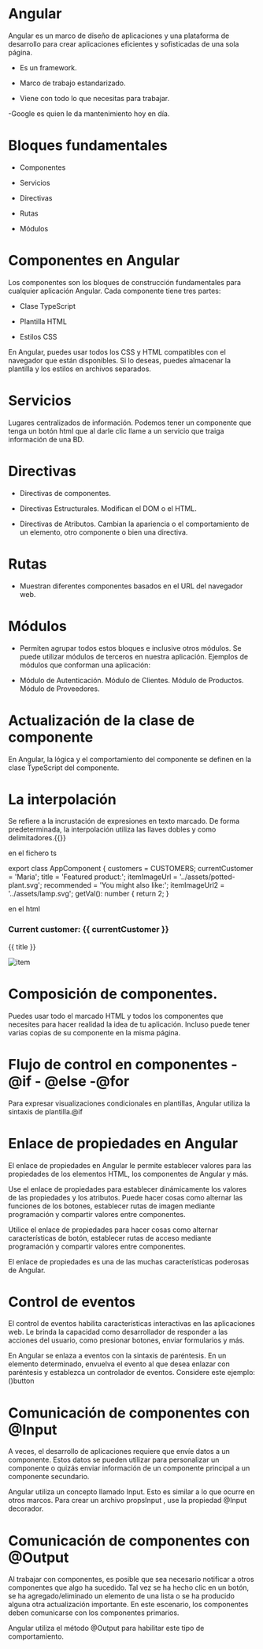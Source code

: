 # Angular

Angular es un marco de diseño de aplicaciones y una plataforma de desarrollo para crear aplicaciones eficientes y sofisticadas de una sola página.

- Es un framework. 

- Marco de trabajo estandarizado.

- Viene con todo lo que necesitas para trabajar.

-Google es quien le da mantenimiento hoy en día.

# Bloques fundamentales

- Componentes

- Servicios

- Directivas

- Rutas

- Módulos

# Componentes en Angular

Los componentes son los bloques de construcción fundamentales para cualquier aplicación Angular. Cada componente tiene tres partes:

- Clase TypeScript

- Plantilla HTML

- Estilos CSS

En Angular, puedes usar todos los CSS y HTML compatibles con el navegador que están disponibles. Si lo deseas, puedes almacenar la plantilla y los estilos en archivos separados.

# Servicios

Lugares centralizados de información. Podemos tener un componente que tenga un botón html que al darle clic llame a un servicio que traiga información de una BD.

# Directivas

- Directivas de componentes. 

- Directivas Estructurales. Modifican el DOM o el HTML.

- Directivas de Atributos. Cambian la apariencia o el comportamiento de un elemento, otro componente o bien una directiva.

# Rutas

- Muestran diferentes componentes basados en el URL del navegador web.

# Módulos

- Permiten agrupar todos estos bloques e inclusive otros módulos. Se puede utilizar módulos de terceros en nuestra aplicación.  Ejemplos de módulos que conforman una aplicación:
  
- Módulo de Autenticación. Módulo de Clientes. Módulo de Productos. Módulo de Proveedores. 

# Actualización de la clase de componente

En Angular, la lógica y el comportamiento del componente se definen en la clase TypeScript del componente.

# La interpolación 

Se refiere a la incrustación de expresiones en texto marcado. De forma predeterminada, la interpolación utiliza las llaves dobles y como delimitadores.{{}}

en el fichero ts

export class AppComponent {
  customers = CUSTOMERS;
  currentCustomer = 'Maria';
  title = 'Featured product:';
  itemImageUrl = '../assets/potted-plant.svg';
  recommended = 'You might also like:';
  itemImageUrl2 = '../assets/lamp.svg';
  getVal(): number {
    return 2;
  }

 en el html

 <h3>Current customer: {{ currentCustomer }}</h3>
 <p>{{ title }}</p>
 <div><img alt="item" src="{{ itemImageUrl }}"></div>

 # Composición de componentes.

 Puedes usar todo el marcado HTML y todos los componentes que necesites para hacer realidad la idea de tu aplicación. Incluso puede tener varias copias de su componente en la misma página.

 # Flujo de control en componentes - @if - @else -@for

 Para expresar visualizaciones condicionales en plantillas, Angular utiliza la sintaxis de plantilla.@if

 # Enlace de propiedades en Angular
 El enlace de propiedades en Angular le permite establecer valores para las propiedades de los elementos HTML, los componentes de Angular y más.

 Use el enlace de propiedades para establecer dinámicamente los valores de las propiedades y los atributos. Puede hacer cosas como alternar las funciones de los botones, establecer rutas de imagen mediante programación y compartir valores entre componentes.

 Utilice el enlace de propiedades para hacer cosas como alternar características de botón, establecer rutas de acceso mediante programación y compartir valores entre componentes.

 El enlace de propiedades es una de las muchas características poderosas de Angular.

 # Control de eventos
 El control de eventos habilita características interactivas en las aplicaciones web. Le brinda la capacidad como desarrollador de responder a las acciones del usuario, como presionar botones, enviar formularios y más.

En Angular se enlaza a eventos con la sintaxis de paréntesis. En un elemento determinado, envuelva el evento al que desea enlazar con paréntesis y establezca un controlador de eventos. Considere este ejemplo:()button

# Comunicación de componentes con @Input
A veces, el desarrollo de aplicaciones requiere que envíe datos a un componente. Estos datos se pueden utilizar para personalizar un componente o quizás enviar información de un componente principal a un componente secundario.

Angular utiliza un concepto llamado Input. Esto es similar a lo que ocurre en otros marcos. Para crear un archivo propsInput , use la propiedad @Input decorador.

# Comunicación de componentes con @Output
Al trabajar con componentes, es posible que sea necesario notificar a otros componentes que algo ha sucedido. Tal vez se ha hecho clic en un botón, se ha agregado/eliminado un elemento de una lista o se ha producido alguna otra actualización importante. En este escenario, los componentes deben comunicarse con los componentes primarios.

Angular utiliza el método @Output para habilitar este tipo de comportamiento.












